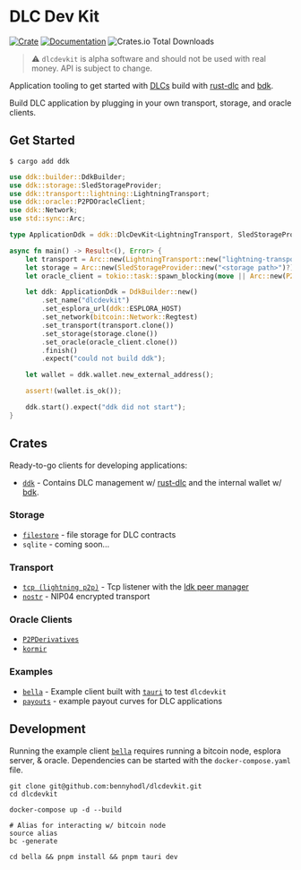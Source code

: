 # DLC Dev Kit

[![Crate](https://img.shields.io/crates/v/dlcdevkit.svg?logo=rust)](https://crates.io/crates/ddk)
[![Documentation](https://img.shields.io/static/v1?logo=read-the-docs&label=docs.rs&message=ddk&color=informational)](https://docs.rs/ddk)
![Crates.io Total Downloads](https://img.shields.io/crates/d/ddk)

> :warning: `dlcdevkit` is alpha software and should not be used with real money. API is subject to change.

Application tooling to get started with [DLCs](https://github.com/discreetlogcontracts/dlcspecs) build with [rust-dlc](https://github.com/p2pderivatives/rust-dlc) and [bdk](https://github.com/bitcoindevkit/bdk).

Build DLC application by plugging in your own transport, storage, and oracle clients.

## Get Started
```
$ cargo add ddk
```

```rust
use ddk::builder::DdkBuilder;
use ddk::storage::SledStorageProvider;
use ddk::transport::lightning::LightningTransport;
use ddk::oracle::P2PDOracleClient;
use ddk::Network;
use std::sync::Arc;

type ApplicationDdk = ddk::DlcDevKit<LightningTransport, SledStorageProvider, P2PDOracleClient>;

async fn main() -> Result<(), Error> {
    let transport = Arc::new(LightningTransport::new("lightning-transport", Network::Regtest));
    let storage = Arc::new(SledStorageProvider::new("<storage path>")?);
    let oracle_client = tokio::task::spawn_blocking(move || Arc::new(P2PDOracleClient::new("<oracle host>")?)).await?;

    let ddk: ApplicationDdk = DdkBuilder::new()
        .set_name("dlcdevkit")
        .set_esplora_url(ddk::ESPLORA_HOST)
        .set_network(bitcoin::Network::Regtest)
        .set_transport(transport.clone())
        .set_storage(storage.clone())
        .set_oracle(oracle_client.clone())
        .finish()
        .expect("could not build ddk");

    let wallet = ddk.wallet.new_external_address();

    assert!(wallet.is_ok());

    ddk.start().expect("ddk did not start");
}
```

## Crates
Ready-to-go clients for developing applications:
* [`ddk`](./ddk/) - Contains DLC management w/ [rust-dlc](https://github.com/p2pderivatives/rust-dlc) and the internal wallet w/ [bdk](https://github.com/bitcoindevkit/bdk).

### Storage
* [`filestore`](./ddk/src/storage/sled.rs) - file storage for DLC contracts
* `sqlite` - coming soon...

### Transport
* [`tcp (lightning p2p)`](./ddk/src/transport/lightning/) - Tcp listener with the [ldk peer manager](https://lightningdevkit.org/introduction/peer-management/)
* [`nostr`](./ddk/src/transport/nostr/) - NIP04 encrypted transport

### Oracle Clients
* [`P2PDerivatives`](./ddk/src/oracle/p2p_derivatives.rs)
* [`kormir`](./ddk/src/oracle/kormir.rs)

### Examples
* [`bella`](./bella) - Example client built with [`tauri`](https://tauri.app) to test `dlcdevkit`
* [`payouts`](./payouts) - example payout curves for DLC applications

## Development

Running the example client [`bella`](./bella/) requires running a bitcoin node, esplora server, & oracle. Dependencies can be started with the `docker-compose.yaml` file.

```
git clone git@github.com:bennyhodl/dlcdevkit.git
cd dlcdevkit

docker-compose up -d --build

# Alias for interacting w/ bitcoin node
source alias
bc -generate

cd bella && pnpm install && pnpm tauri dev
```

